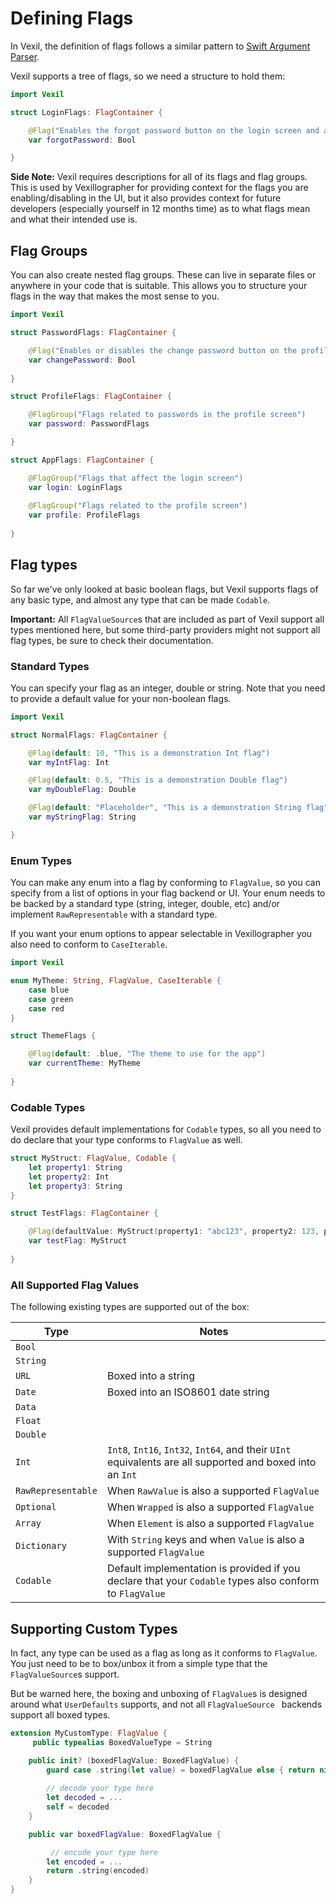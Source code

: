 # Defining Flags

<!-- summary: "Defining Flags is the cornerstone of Vexil. Learn how to structure your FlagContainer, use FlagGroups and Flags of various types." -->

In Vexil, the definition of flags follows a similar pattern to [Swift Argument Parser][swift-argument-parser].

Vexil supports a tree of flags, so we need a structure to hold them:

```swift
import Vexil

struct LoginFlags: FlagContainer {

    @Flag("Enables the forgot password button on the login screen and associated flows")
    var forgotPassword: Bool

}
```

**Side Note:** Vexil requires descriptions for all of its flags and flag groups. This is used by Vexillographer for providing context for the flags you are enabling/disabling in the UI, but it also provides context for future developers (especially yourself in 12 months time) as to what flags mean and what their intended use is.

## Flag Groups

You can also create nested flag groups. These can live in separate files or anywhere in your code that is suitable. This allows you to structure your flags in the way that makes the most sense to you.

```swift
import Vexil

struct PasswordFlags: FlagContainer {

    @Flag("Enables or disables the change password button on the profile screen and associated flows")
    var changePassword: Bool
    
}

struct ProfileFlags: FlagContainer {

    @FlagGroup("Flags related to passwords in the profile screen")
    var password: PasswordFlags

}

struct AppFlags: FlagContainer {

    @FlagGroup("Flags that affect the login screen")
    var login: LoginFlags
    
    @FlagGroup("Flags related to the profile screen")
    var profile: ProfileFlags
    
}
```

## Flag types

So far we've only looked at basic boolean flags, but Vexil supports flags of any basic type, and almost any type that can be made `Codable`.

**Important:** All `FlagValueSource`s that are included as part of Vexil support all types mentioned here, but some third-party providers might not support all flag types, be sure to check their documentation.

### Standard Types

You can specify your flag as an integer, double or string. Note that you need to provide a default value for your non-boolean flags.

```swift
import Vexil

struct NormalFlags: FlagContainer {

    @Flag(default: 10, "This is a demonstration Int flag")
    var myIntFlag: Int

    @Flag(default: 0.5, "This is a demonstration Double flag")
    var myDoubleFlag: Double

    @Flag(default: "Placeholder", "This is a demonstration String flag")
    var myStringFlag: String

}
```

### Enum Types

You can make any enum into a flag by conforming to `FlagValue`, so you can specify from a list of options in your flag backend or UI. Your enum needs to be backed by a standard type (string, integer, double, etc) and/or implement `RawRepresentable` with a standard type.

If you want your enum options to appear selectable in Vexillographer you also need to conform to `CaseIterable`.

```swift
import Vexil

enum MyTheme: String, FlagValue, CaseIterable {
    case blue
    case green
    case red
}

struct ThemeFlags {

    @Flag(default: .blue, "The theme to use for the app")
    var currentTheme: MyTheme
    
}
```

### Codable Types

Vexil provides default implementations for `Codable` types, so all you need to do declare that your type conforms to `FlagValue` as well.

```swift
struct MyStruct: FlagValue, Codable {
    let property1: String
    let property2: Int
    let property3: String
}

struct TestFlags: FlagContainer {

    @Flag(defaultValue: MyStruct(property1: "abc123", property2: 123, property3: "🤯"), description: "...")
    var testFlag: MyStruct
    
}
```


### All Supported Flag Values

The following existing types are supported out of the box:

| Type | Notes |
|------|-----------|
| `Bool` | |
| `String` | |
| `URL` | Boxed into a string |
| `Date` | Boxed into an ISO8601 date string |
| `Data` | |
| `Float` | |
| `Double` | |
| `Int` | `Int8`, `Int16`, `Int32`, `Int64`, and their `UInt` equivalents are all supported and boxed into an `Int` |
| `RawRepresentable` | When `RawValue` is also a supported `FlagValue` |
| `Optional` | When `Wrapped` is also a supported `FlagValue` |
| `Array` | When `Element` is also a supported `FlagValue` |
| `Dictionary` | With `String` keys and when `Value` is also a supported `FlagValue` |
| `Codable` | Default implementation is provided if you declare that your `Codable` types also conform to `FlagValue` |

## Supporting Custom Types

In fact, any type can be used as a flag as long as it conforms to `FlagValue`. You just need to be to box/unbox it from a simple type that the `FlagValueSource`s support.

But be warned here, the boxing and unboxing of `FlagValue`s is designed around what `UserDefaults` supports, and not all `FlagValueSource ` backends support all boxed types.

```swift
extension MyCustomType: FlagValue {
	 public typealias BoxedValueType = String

    public init? (boxedFlagValue: BoxedFlagValue) {
        guard case .string(let value) = boxedFlagValue else { return nil }
        
        // decode your type here
        let decoded = ...
        self = decoded
    }

    public var boxedFlagValue: BoxedFlagValue {

		 // encode your type here
        let encoded = ...
        return .string(encoded)
    }
}
```

[swift-argument-parser]: https://github.com/apple/swift-argument-parser